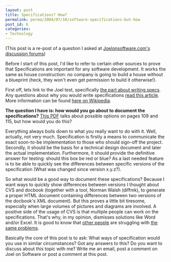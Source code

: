 ```yaml
---
layout: post
title: Specifications? How?
permalink: perma/2004/07/10/software-specifications-but-how
post_id: 6
categories:
- Technology
---
```


(This post is a re-post of a question I asked at [Joelonsoftware.com's
discussion
forums](http://discuss.fogcreek.com/joelonsoftware/default.asp?cmd=show&ixPost=161422&ixReplies=0))

Before I start of this post, I'd like to refer to certain other sources to
prove that Specifications are important for any software development. It works
the same as house construction: no company is going to build a house without a
blueprint (heck, they won't even get permission to build it otherwise!).

First off, lets link to the Joel test, specifically [the part about writing
specs](http://purpleslurple.net/ps.php?theurl=http://www.joelonsoftware.com/articles/fog0000000043.html#purp119).
Any questions about why you would write specifications [read this
article](http://www.joelonsoftware.com/articles/fog0000000036.html). More
information can be found <a
href="http://en.wikipedia.org/wiki/Requirements_gathering">here on
Wikipedia</a>.

**The question I have is: how would you go about to document the
specifications?** [This
PDF](http://www.stc-online.org/cd-rom/1999/slides/MethWrit.pdf) talks about
possible options on pages 109 and 115, but how would you do this?

Everything always boils down to what you really want to do with it. Well,
actually, not very much. Specification is firstly a means to communicate the
exact soon-to-be implementation to those who should sign-off the project.
Secondly, it should be the basis for a technical design document and later the
actual implementation. Furthermore, it should provide the definitive answer for
testing: should this box be red or blue? As a last needed feature is to be able
to quickly see the differences between specific versions of the specification
(What was changed since version x.y.z?).

So what would be a good way to document these specifications? Because I want
ways to quickly show differences between versions I thought about CVS and
docbook (together with a tool, Norman Walsh (diffmk), to generate a proper HTML
document containing differences between two versions of the docbook's XML
document). But this proves a little bit tiresome, especially when large volumes
of pictures and diagrams are involved. A positive side of the usage of CVS is
that multiple people can work on the specifications. That's why, in my opinion,
dismisses solutions like Word and/or Excel. It is good to know that [other
people](http://purpleslurple.net/ps.php?theurl=http://www.mojofat.com/tutorial/step6.html#purp106)
are struggling with [the same
problems](http://discuss.fogcreek.com/joelonsoftware/default.asp?cmd=show&ixPost=81284&ixReplies=21).

Basically the core of this post is to ask: What ways of specification would you
use in similar circumstances? Got any answers to this? Do you want to discuss
about this topic with me? Write me an email, post a comment on Joel on Software
or post a comment at this post.
